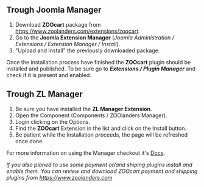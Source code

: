 ## Trough Joomla Manager

1. Download **ZOOcart** package from https://www.zoolanders.com/extensions/zoocart.
2. Go to the **Joomla Extension Manager** (*Joomla Administration / Extensions / Extension Manager / Install*).
3. "Upload and Install" the previously downloaded package.

Once the installation process have finished the **ZOOcart** plugin should be installed and published. To be sure go to ***Extensions / Plugin Manager*** and check if it is present and enabled.

## Trough ZL Manager

1. Be sure you have installed the **ZL Manager Extension**.
2. Open the Component (Components / ZOOlanders Manager).
3. Login clicking on the Options.
4. Find the **ZOOcart** Extension in the list and click on the Install button.
5. Be patient while the Installation proceeds, the page will be refreshed once done.

For more information on using the Manager checkout it's [Docs](ZLManager/installation.md).

*If you also planed to use some payment or/and shiping plugins install and enable them. You can review and download ZOOcart payment and shipping plugins from https://www.zoolanders.com*